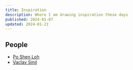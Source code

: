 ```yaml
---
title: Inspiration
description: Where I am drawing inspiration these days
published: 2024-01-07
updated: 2024-01-21
---
```


## People

- [Po Shen Loh](https://www.poshenloh.com/)
- [Vaclav Smil](https://vaclavsmil.com/)
